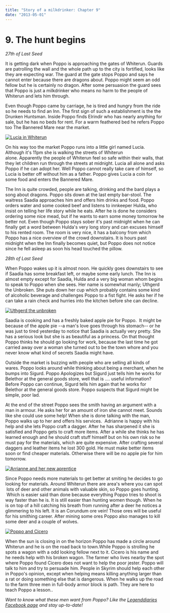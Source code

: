 ```yaml
---
title: "Story of a milkdrinker: Chapter 9"
date: "2013-05-01"
---
```


# 9\. The hunt begins

_27th of Last Seed_

It is getting dark when Poppo is approaching the gates of Whiterun. Guards are patrolling the wall and the whole path up to the city is fortified, looks like they are expecting war. The guard at the gate stops Poppo and says he cannot enter because there are dragons about. Poppo might seem an odd fellow but he is certainly no dragon. After some persuasion the guard sees that Poppo is just a milkdrinker who means no harm to the people of Whiterun and lets him through.

Even though Poppo came by carriage, he is tired and hungry from the ride so he needs to find an Inn. The first sign of such a establishment is the the Drunken Huntsman. Inside Poppo finds Elrindir who has nearly anything for sale, but he has no beds for rent. For a warm feathered bed he refers Poppo too The Bannered Mare near the market.

[![Lucia in Whiterun](images/Lucia-in-Whiterun-1024x576.jpg)](http://www.legenddiaries.com/wp-content/uploads/2013/05/Lucia-in-Whiterun.jpg)

On his way too the market Poppo runs into a little girl named Lucia. Although it's 11pm she is walking the streets of Whiterun alone. Apparently the people of Whiterun feel so safe within their walls, that they let children run through the streets at midnight. Lucia all alone and asks Poppo if he can adopt her. Well Poppo cannot really take care of himself, so Lucia is better off without him as a father. Poppo gives Lucia a coin for some food and enters the Bannered Mare.

The Inn is quite crowded, people are talking, drinking and the bard plays a song about dragons. Poppo sits down at the last empty bar-stool. The waitress Saadia approaches him and offers him drinks and food. Poppo orders water and some cooked beef and listens to innkeeper Hulda, who insist on telling her life story while he eats. After he is done he considers ordering some nice mead, but if he wants to earn some money tomorrow he better not. Even though Poppo stays sober it's past midnight when he can finally get a word between Hulda's very long story and can excuses himself to his rented room. The room is very nice, it has a balcony from which Poppo has a nice overview of the crowd downstairs. It is hours past midnight when the Inn finally becomes quiet, but Poppo does not notice since he fell asleep as soon his head touched the pillow.

_28th of Last Seed_

When Poppo wakes up it is almost noon. He quickly goes downstairs to see if Saadia has some breakfast left, or maybe some early lunch. The Inn is almost empty except for Saadia, Hulda and a very big woman whom begins to speak to Poppo when she sees. Her name is somewhat manly; Uthgerd the Unbroken. She puts down her cup which probably contains some kind of alcoholic beverage and challenges Poppo to a fist fight. He asks her if he can take a rain check and hurries into the kitchen before she can decline.

[![Uthgerd the unbroken](images/Uthgerd-the-unbroken-1024x576.jpg)](http://www.legenddiaries.com/wp-content/uploads/2013/05/Uthgerd-the-unbroken.jpg)

Saadia is cooking and has a freshly baked apple pie for Poppo.  It might be because of the apple pie --a man's love goes through his stomach-- or he was just to tired yesterday to notice that Saadia is actually very pretty. She has a serious look but she is as beautiful as a princess. On that thought Poppo thinks he should go looking for work, because the last time he got carried away over a woman she turned out to be the town whore and you never know what kind of secrets Saadia might have.

Outside the market is buzzing with people who are selling all kinds of wares. Poppo looks around while thinking about being a merchant, when he bumps into Sigurd. Poppo Apologizes but Sigurd just tells him he works for Belethor at the general goods store, well that is .... useful information? Before Poppo can continue, Sigurd tells him again that he works for Belethor at the general goods store. Poppo suspects that Sigurd might be simple, poor lad.

At the end of the street Poppo sees the smith having an argument with a man in armour. He asks her for an amount of iron she cannot meet. Sounds like she could use some help! When she is done talking with the man, Poppo walks up to her and offers his services.  Adrianne is happy with his help and she lets Poppo craft a dagger. After he has sharpened it she is satisfied and Poppo gets to craft more items. After a while she thinks he has learned enough and he should craft stuff himself but on his own risk so he must pay for the materials, which are quite expensive. After crafting several daggers and leather items he lost 300 gold. He must make better items soon or find cheaper materials. Otherwise there will be no apple pie for him tomorrow.

[![Arrianne and her new aprentice](images/Arrianne-and-her-new-aprentice-1024x576.jpg)](http://www.legenddiaries.com/wp-content/uploads/2013/05/Arrianne-and-her-new-aprentice.jpg)

Since Poppo needs more materials to get better at smiting he decides to go looking for materials. Around Whiterun there are area's where you can spot  lots of deer and other animals with valuable skin, so Poppo goes hunting.  Which is easier said than done because everything Poppo tries to shoot is way faster than he is. It is still easier than hunting women though. When he is on top of a hill catching his breath from running after a deer he notices a glimmering to his left. It is an Corundum ore vein! Those ores will be useful for his smithing career. After mining some ores Poppo also manages to kill some deer and a couple of wolves.

[![Poppo and Cicero](images/Poppo-and-Cicero-1024x576.jpg)](http://www.legenddiaries.com/wp-content/uploads/2013/05/Poppo-and-Cicero.jpg)

When the sun is closing in on the horizon Poppo has made a circle around Whiterun and he is on the road back to town.While Poppo is strolling he spots a wagon with a odd looking fellow next to it. Cicero is his name and he needs help with his broken wagon. The farmer who lives nearby the spot where Poppo found Cicero does not want to help the poor jester. Poppo will talk to him and try to persuade him. People in Skyrim should help each other in Poppo's opinion, except when helping means killing anything larger than a rat or doing something else that is dangerous. When he walks up the road to the farm three men in full-body armor block is path. They are here to teach Poppo a lesson..

_Want to know what these men want from Poppo? Like the [Legenddiaries Facebook page](http://www.facebook.com/Legenddiaries) and stay up-to-date!_
